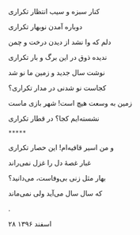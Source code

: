 <!-- 
.. title: بهار بانو ۳
.. slug: bahar-banoo-3
.. date: 2018-03-19 08:23:06 UTC
.. tags: غزل‌واره, غزل
.. category: 
.. link: 
.. description: 
.. type: text
-->


کنار سبزه و سیب انتظار تکراری

دوباره آمدن نوبهار تکراری

دلم که وا نشد از دیدن درخت و چمن

ندیده ذوق در این برگ و بار تکراری

نوشت سال جدید و زمین ما نو شد

کجاست نو شدنی در مدار تکراری؟

زمین به وسعت هیچ است! شهر بازی ماست

نشسته‌ایم کجا؟ در قطار تکراری

`*****`

و من اسیر قافیه‌ام! این حصار تکراری

غبار غصهٔ دل را غزل نمی‌راند

بهار مثل زنی بی‌وفاست، می‌دانید؟

که سال سال می‌آید ولی نمی‌ماند

.

۲۸ اسفند ۱۳۹۶
